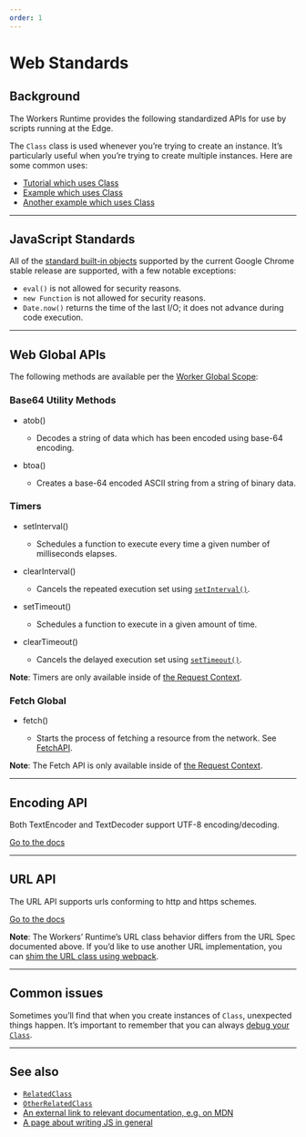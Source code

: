 ```yaml
---
order: 1
---
```


# Web Standards

## Background

The Workers Runtime provides the following standardized APIs for use by scripts running at the Edge.

The `Class` class is used whenever you’re trying to create an instance. It’s particularly useful when you’re trying to create multiple instances. Here are some common uses:

- [Tutorial which uses Class](#)
- [Example which uses Class](#)
- [Another example which uses Class](#)

<!-- Which standards are these specifically? -->

--------------------------------

## JavaScript Standards

All of the [standard built-in objects](https://developer.mozilla.org/en-US/docs/Web/JavaScript/Reference) supported by the current Google Chrome stable release are supported, with a few notable exceptions:

- `eval()` is not allowed for security reasons.
- `new Function` is not allowed for security reasons.
- `Date.now()` returns the time of the last I/O; it does not advance during code execution.
--------------------------------

## Web Global APIs

The following methods are available per the [Worker Global Scope](https://developer.mozilla.org/en-US/docs/Web/API/WorkerGlobalScope):

### Base64 Utility Methods

<Definitions>

- <TypeLink href="https://developer.mozilla.org/en-US/docs/Web/API/WindowOrWorkerGlobalScope/atob">atob()</TypeLink>
  
  - Decodes a string of data which has been encoded using base-64 encoding.
  
- <TypeLink href="https://developer.mozilla.org/en-US/docs/Web/API/WindowOrWorkerGlobalScope/btoa">btoa()</TypeLink>
  
  - Creates a base-64 encoded ASCII string from a string of binary data.

</Definitions>

### Timers

<Definitions>

- <TypeLink href="https://developer.mozilla.org/en-US/docs/Web/API/WindowOrWorkerGlobalScope/setInterval">setInterval()</TypeLink>
  
  - Schedules a function to execute every time a given number of milliseconds elapses.

- <TypeLink href="https://developer.mozilla.org/en-US/docs/Web/API/WindowOrWorkerGlobalScope/clearInterval">clearInterval()</TypeLink>

  - Cancels the repeated execution set using [`setInterval()`](https://developer.mozilla.org/en-US/docs/Web/API/WindowOrWorkerGlobalScope/setInterval).


- <TypeLink href="https://developer.mozilla.org/en-US/docs/Web/API/WindowOrWorkerGlobalScope/setTimeout">setTimeout()</TypeLink>

  - Schedules a function to execute in a given amount of time.
  
- <TypeLink href="https://developer.mozilla.org/en-US/docs/Web/API/WindowOrWorkerGlobalScope/clearTimeout">clearTimeout()</TypeLink>

  - Cancels the delayed execution set using [`setTimeout()`](https://developer.mozilla.org/en-US/docs/Web/API/WindowOrWorkerGlobalScope/setTimeout).

</Definitions>

<Aside>

__Note__: Timers are only available inside of [the Request Context](/about/tips/request-context).

</Aside>

### Fetch Global

<Definitions>

- <TypeLink href="https://developer.mozilla.org/en-US/docs/Web/API/WindowOrWorkerGlobalScope/fetch">fetch()</TypeLink>
  
  - Starts the process of fetching a resource from the network. See [FetchAPI](/reference/apis/fetch/). 

</Definitions>

<Aside>

__Note__: The Fetch API is only available inside of [the Request Context](/about/tips/request-context).

</Aside>

--------------------------------

## Encoding API

Both TextEncoder and TextDecoder support UTF-8 encoding/decoding.

[Go to the docs](https://developer.mozilla.org/en-US/docs/Web/API/Encoding_API)

--------------------------------

## URL API

The URL API supports urls conforming to http and https schemes.

[Go to the docs](https://developer.mozilla.org/en-US/docs/Web/API/URL)

<Aside>

__Note__: The Workers’ Runtime’s URL class behavior differs from the URL Spec documented above. If you’d like to use another URL implementation, you can [shim the URL class using webpack](/tooling/wrangler/webpack/#shimming-globals).

</Aside>

--------------------------------

## Common issues

Sometimes you’ll find that when you create instances of `Class`, unexpected things happen. It’s important to remember that you can always [debug your `Class`](#learning-page-about-debugging).

--------------------------------

## See also

- [`RelatedClass`](#)
- [`OtherRelatedClass`](#)
- [An external link to relevant documentation, e.g. on MDN](https://example.com)
- [A page about writing JS in general](#)
